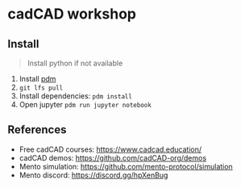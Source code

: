 # cadCAD workshop

## Install

> Install python if not available

1. Install [pdm](https://pdm.fming.dev/latest/#recommended-installation-method)
2. `git lfs pull`
3. Install dependencies: `pdm install`
4. Open jupyter `pdm run jupyter notebook`

## References

- Free cadCAD courses: https://www.cadcad.education/
- cadCAD demos: https://github.com/cadCAD-org/demos
- Mento simulation: https://github.com/mento-protocol/simulation
- Mento discord: https://discord.gg/hpXenBug
